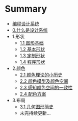 # Summary

* [编程设计系统](README.md)
* [0.什么是设计系统](chapters/0.md)
* 1.形状
    * [1.1 图形基础](chapters/1.1.md)
    * [1.2 基本形状](chapters/1.2.md)
    * [1.3 定制形状](chapters/1.3.md)
    * [1.4 程序形状](chapters/1.4.md)
* 2.颜色
    * [2.1 颜色理论的小历史](chapters/2.1.md)
    * [2.2 颜色模型及颜色空间](chapters/2.2.md)
    * [2.3 感知颜色空间的一致性](chapters/2.3.md)
    * [2.4 配色方案](chapters/2.4.md)
* 3.布局
    * [3.1 几何图形简史](chapters/3.1.md)
    * 未完持续更新...
